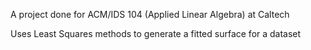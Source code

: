 A project done for ACM/IDS 104 (Applied Linear Algebra) at Caltech

Uses Least Squares methods to generate a fitted surface for a dataset
